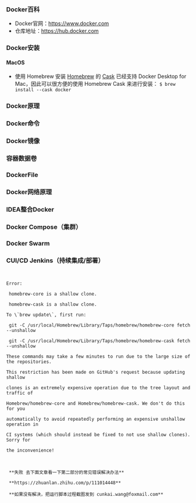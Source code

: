 ### Docker百科
 * Docker官网：<https://www.docker.com>
 * 仓库地址：<https://hub.docker.com>
### Docker安装
#### MacOS
* 使用 Homebrew 安装
[Homebrew](https://brew.sh/) 的 [Cask](https://github.com/Homebrew/homebrew-cask) 已经支持 Docker Desktop for Mac，因此可以很方便的使用 Homebrew Cask 来进行安装：
`$ brew install --cask docker`
### Docker原理
### Docker命令
### Docker镜像
### 容器数据卷
### DockerFile
### Docker网络原理
### IDEA整合Docker
### Docker Compose（集群）
### Docker Swarm
### CUI/CD Jenkins（持续集成/部署）

``` shell
      

Error: 

 homebrew-core is a shallow clone.

 homebrew-cask is a shallow clone.

To \`brew update\`, first run:

 git -C /usr/local/Homebrew/Library/Taps/homebrew/homebrew-core fetch --unshallow

 git -C /usr/local/Homebrew/Library/Taps/homebrew/homebrew-cask fetch --unshallow

These commands may take a few minutes to run due to the large size of the repositories.

This restriction has been made on GitHub's request because updating shallow

clones is an extremely expensive operation due to the tree layout and traffic of

Homebrew/homebrew-core and Homebrew/homebrew-cask. We don't do this for you

automatically to avoid repeatedly performing an expensive unshallow operation in

CI systems (which should instead be fixed to not use shallow clones). Sorry for

the inconvenience!

  

 **失败 去下面文章看一下第二部分的常见错误解决办法**

 **https://zhuanlan.zhihu.com/p/111014448**

 **如果没有解决，把运行脚本过程截图发到 cunkai.wang@foxmail.com**
```
